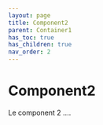 ```yaml
---
layout: page
title: Component2
parent: Container1
has_toc: true
has_children: true
nav_order: 2
---
```


# Component2
Le component 2 ....